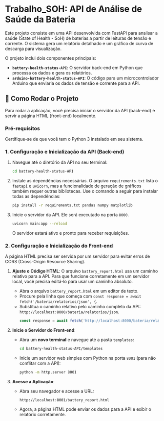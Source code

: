 # Trabalho_SOH: API de Análise de Saúde da Bateria

Este projeto consiste em uma API desenvolvida com FastAPI para analisar a saúde (State of Health - SoH) de baterias a partir de leituras de tensão e corrente. O sistema gera um relatório detalhado e um gráfico de curva de descarga para visualização.

O projeto inclui dois componentes principais:

-   **`battery-health-status-API`**: O servidor back-end em Python que processa os dados e gera os relatórios.
-   **`arduino-battery-health-status-API`**: O código para um microcontrolador Arduino que enviaria os dados de tensão e corrente para a API.

## 🚀 Como Rodar o Projeto

Para rodar a aplicação, você precisa iniciar o servidor da API (back-end) e servir a página HTML (front-end) localmente.

### Pré-requisitos

Certifique-se de que você tem o Python 3 instalado em seu sistema.

### 1. Configuração e Inicialização da API (Back-end)

1.  Navegue até o diretório da API no seu terminal:
    ```sh
    cd battery-health-status-API
    ```

2.  Instale as dependências necessárias. O arquivo `requirements.txt` lista o `fastapi` e `uvicorn`, mas a funcionalidade de geração de gráficos também requer outras bibliotecas. Use o comando a seguir para instalar todas as dependências:
    ```sh
    pip install -r requirements.txt pandas numpy matplotlib
    ```

3.  Inicie o servidor da API. Ele será executado na porta `8000`.
    ```sh
    uvicorn main:app --reload
    ```
    O servidor estará ativo e pronto para receber requisições.

### 2. Configuração e Inicialização do Front-end

A página HTML precisa ser servida por um servidor para evitar erros de CORS (Cross-Origin Resource Sharing).

1.  **Ajuste o Código HTML**:
    O arquivo `battery_report.html` usa um caminho relativo para a API. Para que funcione corretamente em um servidor local, você precisa editá-lo para usar um caminho absoluto.
    * Abra o arquivo `battery_report.html` em um editor de texto.
    * Procure pela linha que começa com `const response = await fetch('/bateria/relatorios/json', {`.
    * Substitua o caminho relativo pelo caminho completo da API: `http://localhost:8000/bateria/relatorios/json`.
        ```javascript
        const response = await fetch('http://localhost:8000/bateria/relatorios/json', {
        ```

2.  **Inicie o Servidor do Front-end**:
    * Abra um **novo terminal** e navegue até a pasta `templates`:
        ```sh
        cd battery-health-status-API/templates
        ```
    * Inicie um servidor web simples com Python na porta `8001` (para não conflitar com a API):
        ```sh
        python -m http.server 8001
        ```

3.  **Acesse a Aplicação**:
    * Abra seu navegador e acesse a URL:
        ```
        http://localhost:8001/battery_report.html
        ```
    * Agora, a página HTML pode enviar os dados para a API e exibir o relatório corretamente.